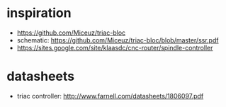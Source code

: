# inspiration

* https://github.com/Miceuz/triac-bloc
* schematic: https://github.com/Miceuz/triac-bloc/blob/master/ssr.pdf
* https://sites.google.com/site/klaasdc/cnc-router/spindle-controller

# datasheets

* triac controller: http://www.farnell.com/datasheets/1806097.pdf
